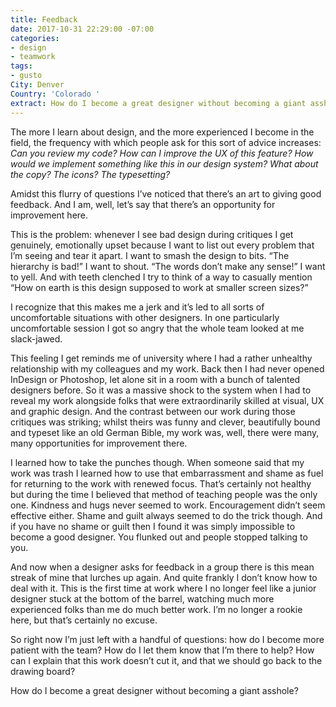 ```yaml
---
title: Feedback
date: 2017-10-31 22:29:00 -07:00
categories:
- design
- teamwork
tags:
- gusto
City: Denver
Country: 'Colorado '
extract: How do I become a great designer without becoming a giant asshole?
---
```


The more I learn about design, and the more experienced I become in the field, the frequency with which people ask for this sort of advice increases: *Can you review my code? How can I improve the UX of this feature? How would we implement something like this in our design system? What about the copy? The icons? The typesetting?*

Amidst this flurry of questions I’ve noticed that there’s an art to giving good feedback. And I am, well, let’s say that there’s an opportunity for improvement here.

This is the problem: whenever I see bad design during critiques I get genuinely, emotionally upset because I want to list out every problem that I’m seeing and tear it apart. I want to smash the design to bits. “The hierarchy is bad!” I want to shout. “The words don’t make any sense!” I want to yell. And with teeth clenched I try to think of a way to casually mention “How on earth is this design supposed to work at smaller screen sizes?”

I recognize that this makes me a jerk and it’s led to all sorts of uncomfortable situations with other designers. In one particularly uncomfortable session I got so angry that the whole team looked at me slack-jawed.

This feeling I get reminds me of university where I had a rather unhealthy relationship with my colleagues and my work. Back then I had never opened InDesign or Photoshop, let alone sit in a room with a bunch of talented designers before. So it was a massive shock to the system when I had to reveal my work alongside folks that were extraordinarily skilled at visual, UX and graphic design. And the contrast between our work during those critiques was striking; whilst theirs was funny and clever, beautifully bound and typeset like an old German Bible, my work was, well, there were many, many opportunities for improvement there.

I learned how to take the punches though. When someone said that my work was trash I learned how to use that embarrassment and shame as fuel for returning to the work with renewed focus. That’s certainly not healthy but during the time I believed that method of teaching people was the only one. Kindness and hugs never seemed to work. Encouragement didn’t seem effective either. Shame and guilt always seemed to do the trick though. And if you have no shame or guilt then I found it was simply impossible to become a good designer. You flunked out and people stopped talking to you.

And now when a designer asks for feedback in a group there is this mean streak of mine that lurches up again. And quite frankly I don’t know how to deal with it. This is the first time at work where I no longer feel like a junior designer stuck at the bottom of the barrel, watching much more experienced folks than me do much better work. I’m no longer a rookie here, but that’s certainly no excuse.

So right now I’m just left with a handful of questions: how do I become more patient with the team? How do I let them know that I’m there to help? How can I explain that this work doesn’t cut it, and that we should go back to the drawing board? 

How do I become a great designer without becoming a giant asshole?